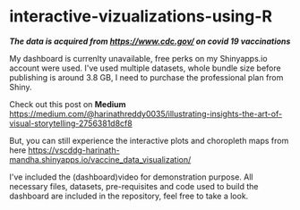 # interactive-vizualizations-using-R

***The data is acquired from https://www.cdc.gov/ on covid 19 vaccinations***

My dashboard is currenlty unavailable, free perks on my Shinyapps.io account were used. I've used multiple datasets, whole bundle size before publishing is around 3.8 GB, I need to purchase the professional plan from Shiny.

Check out this post on **Medium** https://medium.com/@harinathreddy0035/illustrating-insights-the-art-of-visual-storytelling-2756381d8cf8

But, you can still experience the interactive plots and choropleth maps from here  https://vscddg-harinath-mandha.shinyapps.io/vaccine_data_visualization/

I've included the (dashboard)video for demonstration purpose. All necessary files, datasets, pre-requisites and code used to build the dashboard are included in the repository, feel free to take a look.



